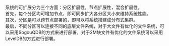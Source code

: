 系统的可扩展分为三个方面：分区扩展性，节点扩展性，混合扩展性。    
首先，每个分区均可增加节点，即可同步扩大各分区大小来维持系统性能。    
其次，分区是可以跨节点部署的，即可以将系统搭建成分布式集群。    
最后，不同分区可以连接不同的底层文件系统，对于大文件有优化的文件系统，可以采用SogouQDB的方式来进行部署，对于2M块文件有优化的文件系统可以采用LevelDB的方式进行部署。